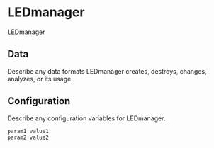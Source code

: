 # LEDmanager

LEDmanager

## Data

Describe any data formats LEDmanager creates, destroys, changes, analyzes, or its usage.




## Configuration

Describe any configuration variables for LEDmanager.

```
param1 value1
param2 value2
```
